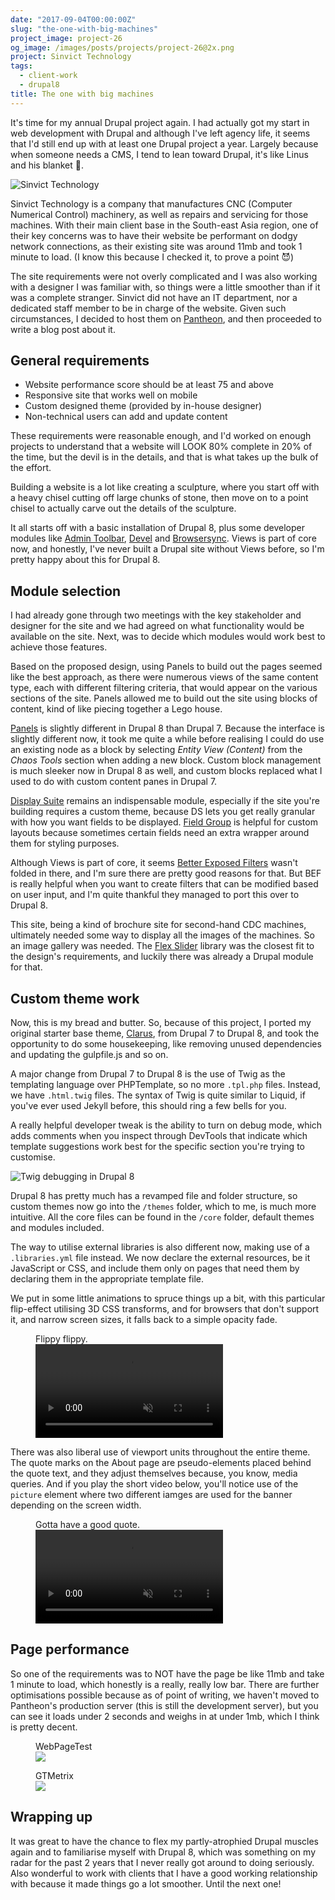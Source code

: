 ```yaml
---
date: "2017-09-04T00:00:00Z"
slug: "the-one-with-big-machines"
project_image: project-26
og_image: /images/posts/projects/project-26@2x.png
project: Sinvict Technology
tags:
  - client-work
  - drupal8
title: The one with big machines
---
```


It's time for my annual Drupal project again. I had actually got my start in web development with Drupal and although I've left agency life, it seems that I'd still end up with at least one Drupal project a year. Largely because when someone needs a CMS, I tend to lean toward Drupal, it's like Linus and his blanket <span class="emoji" role="img" tabindex="0" aria-label="person shrugging">&#x1F937;</span>.

<img
  src="/images/posts/sinvict/sinvict-640.jpg"
  srcset="/images/posts/sinvict/sinvict-480.jpg 480w, /images/posts/sinvict/sinvict-640.jpg 640w, /images/posts/sinvict/sinvict-960.jpg 960w, /images/posts/sinvict/sinvict-1280.jpg 1280w"
  sizes="(max-width: 400px) 100vw, (max-width: 960px) 75vw, 640px"
  alt="Sinvict Technology"
/>

Sinvict Technology is a company that manufactures CNC (Computer Numerical Control) machinery, as well as repairs and servicing for those machines. With their main client base in the South-east Asia region, one of their key concerns was to have their website be performant on dodgy network connections, as their existing site was around 11mb and took 1 minute to load. (I know this because I checked it, to prove a point <span class="emoji" role="img" tabindex="0" aria-label="smiling face with horns">&#x1F608;</span>)

The site requirements were not overly complicated and I was also working with a designer I was familiar with, so things were a little smoother than if it was a complete stranger. Sinvict did not have an IT department, nor a dedicated staff member to be in charge of the website. Given such circumstances, I decided to host them on [Pantheon](https://pantheon.io/), and then proceeded to write a blog post about it.

## General requirements

<ul>
  <li class="no-margin">Website performance score should be at least 75 and above</li>
  <li class="no-margin">Responsive site that works well on mobile</li>
  <li class="no-margin">Custom designed theme (provided by in-house designer)</li>
  <li>Non-technical users can add and update content</li>
</ul>

These requirements were reasonable enough, and I'd worked on enough projects to understand that a website will LOOK 80% complete in 20% of the time, but the devil is in the details, and that is what takes up the bulk of the effort.

Building a website is a lot like creating a sculpture, where you start off with a heavy chisel cutting off large chunks of stone, then move on to a point chisel to actually carve out the details of the sculpture.

It all starts off with a basic installation of Drupal 8, plus some developer modules like [Admin Toolbar](https://www.drupal.org/project/admin_toolbar), [Devel](https://www.drupal.org/project/devel) and [Browsersync](https://www.drupal.org/project/browsersync). Views is part of core now, and honestly, I've never built a Drupal site without Views before, so I'm pretty happy about this for Drupal 8.

## Module selection

I had already gone through two meetings with the key stakeholder and designer for the site and we had agreed on what functionality would be available on the site. Next, was to decide which modules would work best to achieve those features.

Based on the proposed design, using Panels to build out the pages seemed like the best approach, as there were numerous views of the same content type, each with different filtering criteria, that would appear on the various sections of the site. Panels allowed me to build out the site using blocks of content, kind of like piecing together a Lego house.

[Panels](https://www.drupal.org/project/panels) is slightly different in Drupal 8 than Drupal 7. Because the interface is slightly different now, it took me quite a while before realising I could do use an existing node as a block by selecting _Entity View (Content)_ from the _Chaos Tools_ section when adding a new block. Custom block management is much sleeker now in Drupal 8 as well, and custom blocks replaced what I used to do with custom content panes in Drupal 7.

[Display Suite](https://www.drupal.org/project/ds) remains an indispensable module, especially if the site you're building requires a custom theme, because DS lets you get really granular with how you want fields to be displayed. [Field Group](https://www.drupal.org/project/field_group) is helpful for custom layouts because sometimes certain fields need an extra wrapper around them for styling purposes.

Although Views is part of core, it seems [Better Exposed Filters](https://www.drupal.org/project/better_exposed_filters) wasn't folded in there, and I'm sure there are pretty good reasons for that. But BEF is really helpful when you want to create filters that can be modified based on user input, and I'm quite thankful they managed to port this over to Drupal 8.

This site, being a kind of brochure site for second-hand CDC machines, ultimately needed some way to display all the images of the machines. So an image gallery was needed. The [Flex Slider](https://www.drupal.org/project/flexslider) library was the closest fit to the design's requirements, and luckily there was already a Drupal module for that.

## Custom theme work

Now, this is my bread and butter. So, because of this project, I ported my original starter base theme, [Clarus](https://www.drupal.org/sandbox/hj_chen/2345293), from Drupal 7 to Drupal 8, and took the opportunity to do some housekeeping, like removing unused dependencies and updating the gulpfile.js and so on.

A major change from Drupal 7 to Drupal 8 is the use of Twig as the templating language over PHPTemplate, so no more `.tpl.php` files. Instead, we have `.html.twig` files. The syntax of Twig is quite similar to Liquid, if you've ever used Jekyll before, this should ring a few bells for you.

A really helpful developer tweak is the ability to turn on debug mode, which adds comments when you inspect through DevTools that indicate which template suggestions work best for the specific section you're trying to customise.

<img
  src="/images/posts/sinvict/twig-debug-640.jpg"
  srcset="/images/posts/sinvict/twig-debug-480.jpg 480w, /images/posts/sinvict/twig-debug-640.jpg 640w, /images/posts/sinvict/twig-debug-960.jpg 960w, /images/posts/sinvict/twig-debug-1280.jpg 1280w"
  sizes="(max-width: 400px) 100vw, (max-width: 960px) 75vw, 640px"
  alt="Twig debugging in Drupal 8"
/>

Drupal 8 has pretty much has a revamped file and folder structure, so custom themes now go into the `/themes` folder, which to me, is much more intuitive. All the core files can be found in the `/core` folder, default themes and modules included.

The way to utilise external libraries is also different now, making use of a `.libraries.yml` file instead. We now declare the external resources, be it JavaScript or CSS, and include them only on pages that need them by declaring them in the appropriate template file.

We put in some little animations to spruce things up a bit, with this particular flip-effect utilising 3D CSS transforms, and for browsers that don't support it, and narrow screen sizes, it falls back to a simple opacity fade.

<figure>
  <figcaption>Flippy flippy.</figcaption>
  <video controls="" autoplay="" muted="" loop="">
    <source src="/videos/flipper.mp4" type="video/mp4" />
    Sorry, your browser doesn't support embedded videos. Sorry, your browser doesn't support embedded
    videos, but don't worry, you can <a href="/videos/flipper.mp4">download it</a>and watch it with your
    favourite video player!
  </video>
</figure>

There was also liberal use of viewport units throughout the entire theme. The quote marks on the About page are pseudo-elements placed behind the quote text, and they adjust themselves because, you know, media queries. And if you play the short video below, you'll notice use of the `picture` element where two different iamges are used for the banner depending on the screen width.

<figure>
  <figcaption>Gotta have a good quote.</figcaption>
  <video controls autoplay muted loop>
    <source src="/videos/quotemarks.mp4" type="video/mp4" />
    Sorry, your browser doesn't support embedded videos. Sorry, your browser doesn't support embedded
    videos, but don't worry, you can <a href="/videos/quotemarks.mp4">download it</a>and watch it with
    your favourite video player!
  </video>
</figure>

## Page performance

So one of the requirements was to NOT have the page be like 11mb and take 1 minute to load, which honestly is a really, really low bar. There are further optimisations possible because as of point of writing, we haven't moved to Pantheon's production server (this is still the development server), but you can see it loads under 2 seconds and weighs in at under 1mb, which I think is pretty decent.

<div class="figure-wrapper">
  <figure class="multiple">
    <figcaption>WebPageTest</figcaption>
    <img src="/images/posts/sinvict/perf.jpg" srcset="/images/posts/sinvict/perf@2x.jpg 2x" />
  </figure>
  <figure class="multiple">
    <figcaption>GTMetrix</figcaption>
    <img src="/images/posts/sinvict/perf2.jpg" srcset="/images/posts/sinvict/perf2@2x.jpg 2x" />
  </figure>
</div>

## Wrapping up

It was great to have the chance to flex my partly-atrophied Drupal muscles again and to familiarise myself with Drupal 8, which was something on my radar for the past 2 years that I never really got around to doing seriously. Also wonderful to work with clients that I have a good working relationship with because it made things go a lot smoother. Until the next one!
